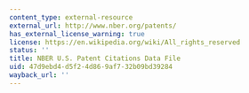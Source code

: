 ```yaml
---
content_type: external-resource
external_url: http://www.nber.org/patents/
has_external_license_warning: true
license: https://en.wikipedia.org/wiki/All_rights_reserved
status: ''
title: NBER U.S. Patent Citations Data File
uid: 47d9ebd4-d5f2-4d86-9af7-32b09bd39284
wayback_url: ''
---
```

